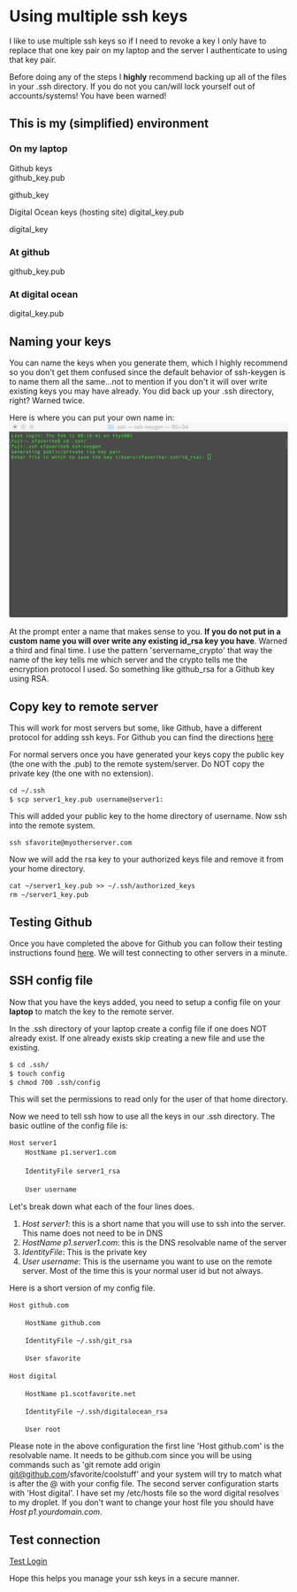 
# Using multiple ssh keys

I like to use multiple ssh keys so if I need to revoke a key I only have to replace that one key pair on my laptop and the server I authenticate to using that key pair.

Before doing any of the steps I <strong>highly</strong> recommend backing up all of the files in your .ssh directory. If you do not you can/will lock yourself out of accounts/systems! You have been warned!


## This is my (simplified) environment


### On my laptop  
Github keys               
github_key.pub

github_key

Digital Ocean keys (hosting site)
digital_key.pub

digital_key

### At github
github_key.pub

### At digital ocean
digital_key.pub

## Naming your keys

You can name the keys when you generate them, which I highly recommend so you don't get them confused since the default behavior of ssh-keygen is to name them all the same...not to mention if you don't it will over write existing keys you may have already. You did back up your .ssh directory, right? Warned twice.

Here is where you can put your own name in:
![Key Name](https://github.com/sfavorite/ssh_multi_keys/blob/master/images/ssh_key_name.jpg)

At the prompt enter a name that makes sense to you. <strong>If you do not put in a custom name you will over write any existing id_rsa key you have</strong>. Warned a third and final time. I use the pattern 'servername_crypto' that way the name of the key tells me which server and the crypto tells me the encryption protocol I used. So something like github_rsa for a Github key using RSA.

## Copy key to remote server

This will work for most servers but some, like Github, have a different protocol
for adding ssh keys. For Github you can find the directions [here](https://help.github.com/articles/adding-a-new-ssh-key-to-your-github-account/)

For normal servers once you have generated your keys copy the public key (the one with the .pub) to the remote system/server. Do NOT copy the private key (the one with no extension).

```
cd ~/.ssh
$ scp server1_key.pub username@server1:
```

This will added your public key to the home directory of username. Now ssh into the remote system.

```
ssh sfavorite@myotherserver.com
```

Now we will add the rsa key to your authorized keys file and remove it from your home directory.

```
cat ~/server1_key.pub >> ~/.ssh/authorized_keys
rm ~/server1_key.pub
```

## Testing Github

Once you have completed the above for Github you can follow their testing instructions
found [here](https://help.github.com/articles/testing-your-ssh-connection/). We will test connecting to other servers in a minute.

## SSH config file

Now that you have the keys added, you need to setup a config file on your <strong>laptop</strong> to match the key to the remote server.

In the .ssh directory of your laptop create a config file if one does NOT already exist. If one already exists skip creating a new file and use the existing.

```
$ cd .ssh/
$ touch config
$ chmod 700 .ssh/config
```

This will set the permissions to read only for the user of that home directory.

Now we need to tell ssh how to use all the keys in our .ssh directory. The basic outline of the config file is:

```bash
Host server1
    HostName p1.server1.com

    IdentityFile server1_rsa

    User username
```
Let's break down what each of the four lines does.

1. *Host server1*: this is a short name that you will use to ssh into the server. This name does not need to be in DNS
2. *HostName p1.server1.com*: this is the DNS resolvable name of the server
3. *IdentityFile*: This is the private key
4. *User username*: This is the username you want to use on the remote server. Most of the time this is your normal user id but not always.

Here is a short version of my config file.

```
Host github.com

    HostName github.com

    IdentityFile ~/.ssh/git_rsa

    User sfavorite

Host digital

    HostName p1.scotfavorite.net

    IdentityFile ~/.ssh/digitalocean_rsa

    User root
```

Please note in the above configuration the first line 'Host github.com' is the resolvable name. It needs to be github.com since you will be using commands such as 'git remote add origin git@github.com/sfavorite/coolstuff' and your system will try to match what is after the @ with your config file. The second server configuration starts with 'Host digital'. I have set my /etc/hosts file so the word digital resolves to my droplet. If you don't want to change your host file you should have *Host p1.yourdomain.com*.


## Test connection

[Test Login](https://github.com/sfavorite/ssh_multi_keys/blob/master/images/testing_login.jpg)

Hope this helps you manage your ssh keys in a secure manner.

